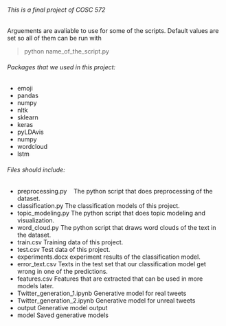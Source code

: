 ###### This is a final project of COSC 572
Arguements are avaliable to use for some of the scripts. Default values are set so all of them can be run with
>python name_of_the_script.py

###### Packages that we used in this project:
- emoji
- pandas
- numpy
- nltk       
- sklearn
- keras
- pyLDAvis
- numpy
- wordcloud
- lstm

###### Files should include:
- preprocessing.py     &nbsp;&nbsp;&nbsp;The python script that does preprocessing of the dataset.
- classification.py    The classification models of this project.
- topic_modeling.py    The python script that does topic modeling and visualization.
- word_cloud.py        The python script that draws word clouds of the text in the dataset.
- train.csv            Training data of this project.
- test.csv             Test data of this project.
- experiments.docx     experiment results of the classification model.
- error_text.csv       Texts in the test set that our classification model get wrong in one of the predictions.
- features.csv         Features that are extracted that can be used in more models later.
- Twitter_generation_1.ipynb      Generative model for real tweets
- Twitter_generation_2.ipynb      Generative model for unreal tweets
- output               Generative model output
- model                Saved generative models
